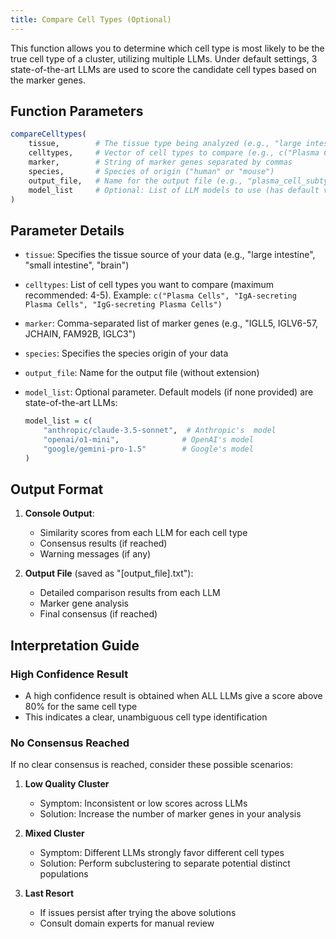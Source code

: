 ```yaml
---
title: Compare Cell Types (Optional)
---
```



This function allows you to determine which cell type is most likely to be the true cell type of a cluster, utilizing multiple LLMs. Under default settings, 3 state-of-the-art LLMs are used to score the candidate cell types based on the marker genes.


## Function Parameters

```r
compareCelltypes(
    tissue,        # The tissue type being analyzed (e.g., "large intestine")
    celltypes,     # Vector of cell types to compare (e.g., c("Plasma Cells", "IgA-secreting Plasma Cells"))
    marker,        # String of marker genes separated by commas
    species,       # Species of origin ("human" or "mouse")
    output_file,   # Name for the output file (e.g., "plasma_cell_subtype")
    model_list     # Optional: List of LLM models to use (has default values)
)
```

## Parameter Details

- `tissue`: Specifies the tissue source of your data (e.g., "large intestine", "small intestine", "brain")

- `celltypes`: List of cell types you want to compare (maximum recommended: 4-5). Example: `c("Plasma Cells", "IgA-secreting Plasma Cells", "IgG-secreting Plasma Cells")`

- `marker`: Comma-separated list of marker genes (e.g., "IGLL5, IGLV6-57, JCHAIN, FAM92B, IGLC3")

- `species`: Specifies the species origin of your data

- `output_file`: Name for the output file (without extension)

- `model_list`: Optional parameter. Default models (if none provided) are state-of-the-art LLMs:
  ```r
  model_list = c(
      "anthropic/claude-3.5-sonnet",  # Anthropic's  model
      "openai/o1-mini",              # OpenAI's model
      "google/gemini-pro-1.5"        # Google's model
  )
  ```



## Output Format

1. **Console Output**:
   - Similarity scores from each LLM for each cell type
   - Consensus results (if reached)
   - Warning messages (if any)

2. **Output File** (saved as "[output_file].txt"):
   - Detailed comparison results from each LLM
   - Marker gene analysis
   - Final consensus (if reached)

## Interpretation Guide

### High Confidence Result
- A high confidence result is obtained when ALL LLMs give a score above 80% for the same cell type
- This indicates a clear, unambiguous cell type identification

### No Consensus Reached
If no clear consensus is reached, consider these possible scenarios:

1. **Low Quality Cluster**
   - Symptom: Inconsistent or low scores across LLMs
   - Solution: Increase the number of marker genes in your analysis

2. **Mixed Cluster**
   - Symptom: Different LLMs strongly favor different cell types
   - Solution: Perform subclustering to separate potential distinct populations

3. **Last Resort**
   - If issues persist after trying the above solutions
   - Consult domain experts for manual review
